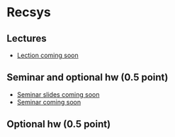 # Recsys

## Lectures
* [Lection coming soon](https://www.google.ru/)

## Seminar and optional hw (0.5 point)
* [Seminar slides coming soon](https://www.google.ru/)
* [Seminar coming soon](https://www.google.ru/)

## Optional hw (0.5 point)

